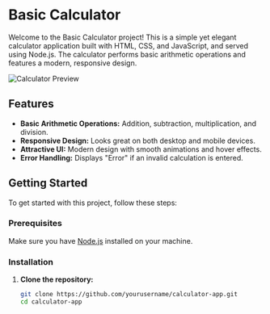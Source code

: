 # Basic Calculator

Welcome to the Basic Calculator project! This is a simple yet elegant calculator application built with HTML, CSS, and JavaScript, and served using Node.js. The calculator performs basic arithmetic operations and features a modern, responsive design.

![Calculator Preview]()

## Features

- **Basic Arithmetic Operations:** Addition, subtraction, multiplication, and division.
- **Responsive Design:** Looks great on both desktop and mobile devices.
- **Attractive UI:** Modern design with smooth animations and hover effects.
- **Error Handling:** Displays "Error" if an invalid calculation is entered.

## Getting Started

To get started with this project, follow these steps:

### Prerequisites

Make sure you have [Node.js](https://nodejs.org/) installed on your machine.

### Installation

1. **Clone the repository:**

   ```bash
   git clone https://github.com/yourusername/calculator-app.git
   cd calculator-app
